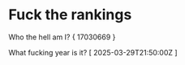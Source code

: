 # Fuck the rankings

Who the hell am I?
{ 17030669 }

What fucking year is it?
[ 2025-03-29T21:50:00Z ]
